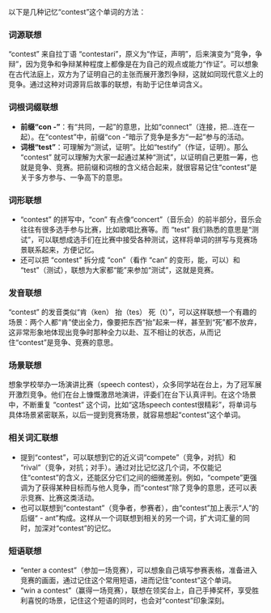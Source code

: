 以下是几种记忆“contest”这个单词的方法：

### 词源联想
“contest” 来自拉丁语 “contestari”，原义为“作证，声明”，后来演变为“竞争，争辩”，因为竞争和争辩某种程度上都像是在为自己的观点或能力“作证”。可以想象在古代法庭上，双方为了证明自己的主张而展开激烈争辩，这就如同现代意义上的竞争。通过这种对词源背后故事的联想，有助于记住单词含义。

### 词根词缀联想
 - **前缀“con -”**：有“共同，一起”的意思，比如“connect”（连接，把…连在一起）。在“contest”中，前缀“con -”暗示了竞争是多方“一起”参与的活动。
 - **词根“test”**：可理解为“测试，证明”。比如“testify”（作证，证明）。那么 “contest” 就可以理解为大家一起通过某种“测试”，以证明自己更胜一筹，也就是竞争、竞赛。把前缀和词根的含义结合起来，就很容易记住“contest”是关于多方参与、一争高下的意思。

### 词形联想
 - “contest” 的拼写中，“con” 有点像“concert”（音乐会）的前半部分，音乐会往往有很多选手参与比赛，比如歌唱比赛等。而 “test” 我们熟悉的意思是“测试”，可以联想成选手们在比赛中接受各种测试，这样将单词的拼写与竞赛场景联系起来，方便记忆。
 - 还可以把 “contest” 拆分成 “con”（看作 “can” 的变形，能，可以）和 “test”（测试），联想为大家都“能”来参加“测试”，这就是竞赛。

### 发音联想
“contest” 的发音类似“肯（ken） 抬（tes） 死（t）”，可以这样联想一个有趣的场景：两个人都“肯”使出全力，像要把东西“抬”起来一样，甚至到“死”都不放弃，这非常形象地体现出竞争时那种全力以赴、互不相让的状态，从而记住“contest”是竞争、竞赛的意思。

### 场景联想
想象学校举办一场演讲比赛（speech contest），众多同学站在台上，为了冠军展开激烈竞争。他们在台上慷慨激昂地演讲，评委们在台下认真评判。在这个场景中，不断重复 “contest” 这个词，比如“这场speech contest很精彩”，将单词与具体场景紧密联系，以后一提到竞赛场景，就容易想起“contest”这个单词。

### 相关词汇联想
 - 提到“contest”，可以联想到它的近义词“compete”（竞争，对抗）和 “rival”（竞争，对抗；对手）。通过对比记忆这几个词，不仅能记住“contest”的含义，还能区分它们之间的细微差别。例如，“compete”更强调为了获得某种目标而与他人竞争，而“contest”除了竞争的意思，还可以表示竞赛、比赛这类活动。
 - 也可以联想到“contestant”（竞争者，参赛者），由“contest”加上表示“人”的后缀“ - ant”构成。这样从一个词联想到相关的另一个词，扩大词汇量的同时，加深对“contest”的记忆。

### 短语联想
 - “enter a contest”（参加一场竞赛），可以想象自己填写参赛表格，准备进入竞赛的画面，通过记住这个常用短语，进而记住“contest”这个单词。
 - “win a contest”（赢得一场竞赛），联想在领奖台上，自己手捧奖杯，享受胜利喜悦的场景，记住这个短语的同时，也会对“contest”印象深刻。 
